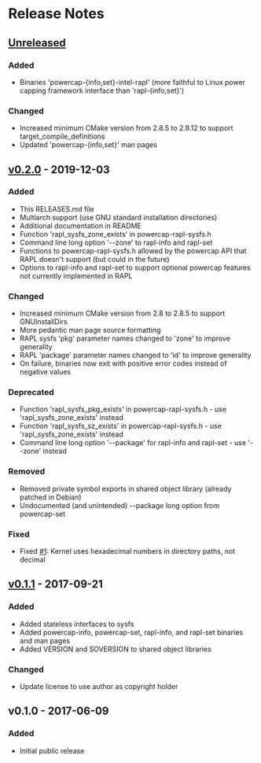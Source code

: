 # Release Notes

## [Unreleased]

### Added

* Binaries 'powercap-{info,set}-intel-rapl' (more faithful to Linux power capping framework interface than 'rapl-{info,set}')

### Changed

* Increased minimum CMake version from 2.8.5 to 2.8.12 to support target_compile_definitions
* Updated 'powercap-{info,set}' man pages


## [v0.2.0] - 2019-12-03

### Added

* This RELEASES.md file
* Multiarch support (use GNU standard installation directories)
* Additional documentation in README
* Function 'rapl_sysfs_zone_exists' in powercap-rapl-sysfs.h
* Command line long option '--zone' to rapl-info and rapl-set
* Functions to powercap-rapl-sysfs.h allowed by the powercap API that RAPL doesn't support (but could in the future)
* Options to rapl-info and rapl-set to support optional powercap features not currently implemented in RAPL

### Changed

* Increased minimum CMake version from 2.8 to 2.8.5 to support GNUInstallDirs
* More pedantic man page source formatting
* RAPL sysfs 'pkg' parameter names changed to 'zone' to improve generality
* RAPL 'package' parameter names changed to 'id' to improve generality
* On failure, binaries now exit with positive error codes instead of negative values

### Deprecated

* Function 'rapl_sysfs_pkg_exists' in powercap-rapl-sysfs.h - use 'rapl_sysfs_zone_exists' instead
* Function 'rapl_sysfs_sz_exists' in powercap-rapl-sysfs.h - use 'rapl_sysfs_zone_exists' instead
* Command line long option '--package' for rapl-info and rapl-set - use '--zone' instead

### Removed

* Removed private symbol exports in shared object library (already patched in Debian)
* Undocumented (and unintended) --package long option from powercap-set

### Fixed

* Fixed [#1]: Kernel uses hexadecimal numbers in directory paths, not decimal


## [v0.1.1] - 2017-09-21

### Added

* Added stateless interfaces to sysfs
* Added powercap-info, powercap-set, rapl-info, and rapl-set binaries and man pages
* Added VERSION and SOVERSION to shared object libraries

### Changed

* Update license to use author as copyright holder


## v0.1.0 - 2017-06-09

### Added

* Initial public release

[Unreleased]: https://github.com/powercap/powercap/compare/v0.2.0...HEAD
[v0.2.0]: https://github.com/powercap/powercap/compare/v0.1.1...v0.2.0
[v0.1.1]: https://github.com/powercap/powercap/compare/v0.1.0...v0.1.1
[#1]: https://github.com/powercap/powercap/issues/1
